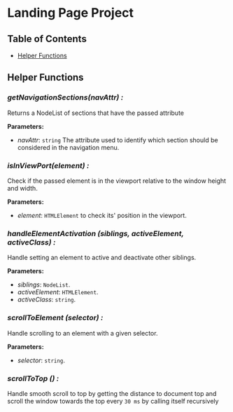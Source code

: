 # Landing Page Project

## Table of Contents

* [Helper Functions](#helper-functions)

## Helper Functions

### _getNavigationSections(navAttr) :_
Returns a NodeList of sections that have the passed attribute

**Parameters:**
* _navAttr_: `string` The attribute used to identify which section should be considered in the navigation menu.


### _isInViewPort(element) :_
Check if the passed element is in the viewport relative to the window height and width.

**Parameters:**
* _element_: `HTMLElement` to check its' position in the viewport.


### _handleElementActivation (siblings, activeElement, activeClass) :_
Handle setting an element to active and deactivate other siblings.

**Parameters:**
* _siblings_: `NodeList`.
* _activeElement_: `HTMLElement`.
* _activeClass_: `string`.


### _scrollToElement (selector) :_
Handle scrolling to an element with a given selector.

**Parameters:**
* _selector_: `string`.

### _scrollToTop () :_
Handle smooth scroll to top by getting the distance to document top and scroll the window towards the top every `30 ms` by calling itself recursively
